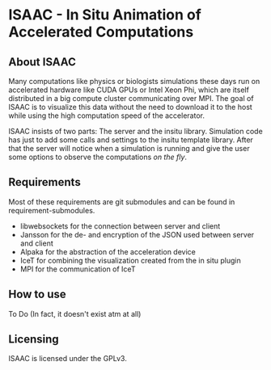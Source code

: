 ISAAC - In Situ Animation of Accelerated Computations
=====================================================

About ISAAC
-----------

Many computations like physics or biologists simulations these days
run on accelerated hardware like CUDA GPUs or Intel Xeon Phi, which are
itself distributed in a big compute cluster communicating over MPI. The
goal of ISAAC is to visualize this data without the need to download it
to the host while using the high computation speed of the accelerator.

ISAAC insists of two parts: The server and the insitu library.
Simulation code has just to add some calls and settings to the insitu
template library. After that the server will notice when a simulation
is running and give the user some options to observe the computations
_on the fly_.

Requirements
------------

Most of these requirements are git submodules and can be found in
requirement-submodules.

* libwebsockets for the connection between server and client
* Jansson for the de- and encryption of the JSON used between server and
  client
* Alpaka for the abstraction of the acceleration device
* IceT for combining the visualization created from the in situ plugin
* MPI for the communication of IceT

How to use
----------
To Do (In fact, it doesn't exist atm at all)

Licensing
---------

ISAAC is licensed under the GPLv3.

